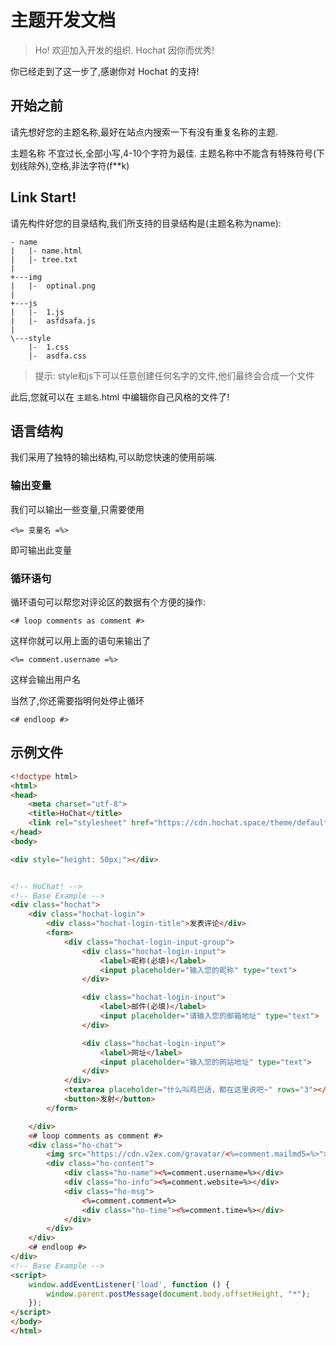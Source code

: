 # 主题开发文档

> Ho! 欢迎加入开发的组织. Hochat 因你而优秀!

你已经走到了这一步了,感谢你对 Hochat 的支持!

## 开始之前

请先想好您的主题名称,最好在站点内搜索一下有没有重复名称的主题.

主题名称 不宜过长,全部小写,4-10个字符为最佳. 主题名称中不能含有特殊符号(下划线除外),空格,非法字符(f**k)

## Link Start!

请先构件好您的目录结构,我们所支持的目录结构是(主题名称为name):

```
- name
|   |- name.html
|   |- tree.txt
|   
+---img
|   |-  optinal.png
|       
+---js
|   |-  1.js
|   |-  asfdsafa.js
|       
\---style
    |-  1.css
    |-  asdfa.css
```



> 提示: style和js下可以任意创建任何名字的文件,他们最终会合成一个文件



此后,您就可以在 `主题名`.html 中编辑你自己风格的文件了!

## 语言结构

我们采用了独特的输出结构,可以助您快速的使用前端.

### 输出变量

我们可以输出一些变量,只需要使用

```
<%= 变量名 =%>
```

即可输出此变量

### 循环语句

循环语句可以帮您对评论区的数据有个方便的操作:

```
<# loop comments as comment #>
```

这样你就可以用上面的语句来输出了

```
<%= comment.username =%>
```

这样会输出用户名

当然了,你还需要指明何处停止循环

```
<# endloop #>
```

## 示例文件

```html
<!doctype html>
<html>
<head>
    <meta charset="utf-8">
    <title>HoChat</title>
    <link rel="stylesheet" href="https://cdn.hochat.space/theme/default/css/main.css">
</head>
<body>

<div style="height: 50px;"></div>


<!-- HoChat! -->
<!-- Base Example -->
<div class="hochat">
    <div class="hochat-login">
        <div class="hochat-login-title">发表评论</div>
        <form>
            <div class="hochat-login-input-group">
                <div class="hochat-login-input">
                    <label>昵称(必填)</label>
                    <input placeholder="输入您的昵称" type="text">
                </div>

                <div class="hochat-login-input">
                    <label>邮件(必填)</label>
                    <input placeholder="请输入您的邮箱地址" type="text">
                </div>

                <div class="hochat-login-input">
                    <label>网址</label>
                    <input placeholder="输入您的网站地址" type="text">
                </div>
            </div>
            <textarea placeholder="什么叫鸡巴话，都在这里说吧~" rows="3"></textarea>
            <button>发射</button>
        </form>

    </div>
	<# loop comments as comment #>
    <div class="ho-chat">
        <img src="https://cdn.v2ex.com/gravatar/<%=comment.mailmd5=%>">
        <div class="ho-content">
            <div class="ho-name"><%=comment.username=%></div>
            <div class="ho-info"><%=comment.website=%></div>
            <div class="ho-msg">
                <%=comment.comment=%>
                <div class="ho-time"><%=comment.time=%></div>
            </div>
        </div>
    </div>
    <# endloop #>
</div>
<!-- Base Example -->
<script>
    window.addEventListener('load', function () {
        window.parent.postMessage(document.body.offsetHeight, "*");
    });
</script>
</body>
</html>
```

